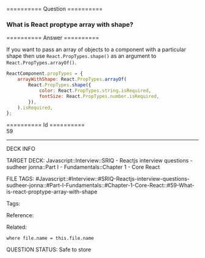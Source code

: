 ========== Question ==========  

### What is React proptype array with shape?  

========== Answer ==========  

If you want to pass an array of objects to a component with a particular shape
then use `React.PropTypes.shape()` as an argument to
`React.PropTypes.arrayOf()`.

```javascript
ReactComponent.propTypes = {
    arrayWithShape: React.PropTypes.arrayOf(
        React.PropTypes.shape({
            color: React.PropTypes.string.isRequired,
            fontSize: React.PropTypes.number.isRequired,
        }),
    ).isRequired,
};
```

========== Id ==========  
59

---

DECK INFO

TARGET DECK: Javascript::Interview::SRIQ - Reactjs interview questions - sudheer jonna::Part I - Fundamentals::Chapter 1 - Core React

FILE TAGS: #Javascript::#Interview::#SRIQ-Reactjs-interview-questions-sudheer-jonna::#Part-I-Fundamentals::#Chapter-1-Core-React::#59-What-is-react-proptype-array-with-shape

Tags:

Reference:

Related:

```dataview
where file.name = this.file.name
```
QUESTION STATUS: Safe to store
